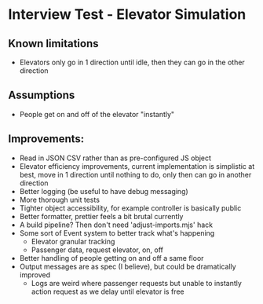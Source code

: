 # Interview Test - Elevator Simulation

## Known limitations

- Elevators only go in 1 direction until idle, then they can go in the other direction

## Assumptions

- People get on and off of the elevator "instantly"

## Improvements:

- Read in JSON CSV rather than as pre-configured JS object
- Elevator efficiency improvements, current implementation is simplistic at best, move in 1 direction until nothing to
  do, only then can go in another direction
- Better logging (be useful to have debug messaging)
- More thorough unit tests
- Tighter object accessibility, for example controller is basically public
- Better formatter, prettier feels a bit brutal currently
- A build pipeline? Then don't need 'adjust-imports.mjs' hack
- Some sort of Event system to better track what's happening
  - Elevator granular tracking
  - Passenger data, request elevator, on, off
- Better handling of people getting on and off a same floor
- Output messages are as spec (I believe), but could be dramatically improved
  - Logs are weird where passenger requests but unable to instantly action request as we delay until elevator is free
